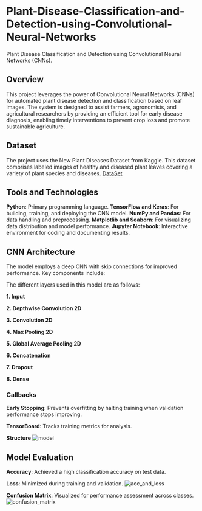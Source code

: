 # Plant-Disease-Classification-and-Detection-using-Convolutional-Neural-Networks
Plant Disease Classification and Detection using Convolutional Neural Networks (CNNs). 

## Overview

This project leverages the power of Convolutional Neural Networks (CNNs) for automated plant disease detection and classification based on leaf images. The system is designed to assist farmers, agronomists, and agricultural researchers by providing an efficient tool for early disease diagnosis, enabling timely interventions to prevent crop loss and promote sustainable agriculture.

## Dataset

The project uses the New Plant Diseases Dataset from Kaggle. This dataset comprises labeled images of healthy and diseased plant leaves covering a variety of plant species and diseases.
[DataSet](https://www.kaggle.com/datasets/vipoooool/new-plant-diseases-dataset)

## Tools and Technologies

**Python**: Primary programming language.
**TensorFlow and Keras**: For building, training, and deploying the CNN model.
**NumPy and Pandas**: For data handling and preprocessing.
**Matplotlib and Seaborn**: For visualizing data distribution and model performance.
**Jupyter Notebook**: Interactive environment for coding and documenting results.

## CNN Architecture

The model employs a deep CNN with skip connections for improved performance. Key components include:

The different layers used in this model are as follows:

**1. Input**

**2. Depthwise Convolution 2D**

**3. Convolution 2D**

**4. Max Pooling 2D**

**5. Global Average Pooling 2D**

**6. Concatenation**

**7. Dropout**

**8. Dense**

### Callbacks

**Early Stopping**: Prevents overfitting by halting training when validation performance stops improving.

**TensorBoard**: Tracks training metrics for analysis.

**Structure**
![model](https://github.com/user-attachments/assets/e7c98079-1f11-4d34-bbcc-f8dfe201f839)


## Model Evaluation

**Accuracy**: Achieved a high classification accuracy on test data.

**Loss**: Minimized during training and validation.
![acc_and_loss](https://github.com/user-attachments/assets/40a40c2a-da6e-416d-b47b-c634711da5ad)


**Confusion Matrix**: Visualized for performance assessment across classes.
![confusion_matrix](https://github.com/user-attachments/assets/2298f37b-d018-486b-835c-94fa2a523e96)

